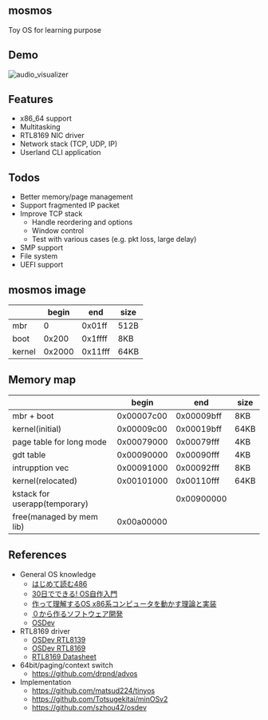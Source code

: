## mosmos
Toy OS for learning purpose

## Demo
![audio_visualizer](https://github.com/motomuman/mosmos/blob/master/docs/mosmos_demo.gif?raw=true)

## Features
- x86_64 support
- Multitasking
- RTL8169 NIC driver
- Network stack (TCP, UDP, IP)
- Userland CLI application

## Todos
- Better memory/page management
- Support fragmented IP packet
- Improve TCP stack
  - Handle reordering and options
  - Window control
  - Test with various cases (e.g. pkt loss, large delay)
- SMP support
- File system
- UEFI support


## mosmos image
|      |begin |end    |size|
|---   |---   |---    |--- |
|mbr   |0     |0x01ff |512B|
|boot  |0x200 |0x1ffff|8KB |
|kernel|0x2000|0x11fff|64KB|

## Memory map
|                             |begin     |end       |size|
|---                          |---       |---       |--- |
|mbr + boot                   |0x00007c00|0x00009bff|8KB |
|kernel(initial)              |0x00009c00|0x00019bff|64KB|
|page table for long mode     |0x00079000|0x00079fff|4KB |
|gdt table                    |0x00090000|0x00090fff|4KB |
|intrupption vec              |0x00091000|0x00092fff|8KB |
|kernel(relocated)            |0x00101000|0x00110fff|64KB|
|kstack for userapp(temporary)|          |0x00900000|    |
|free(managed by mem lib)     |0x00a00000|          |    |

## References
- General OS knowledge
  - [はじめて読む486](https://www.amazon.co.jp/dp/B00OCF5YUA/)
  - [30日でできる! OS自作入門](https://www.amazon.co.jp/dp/B00IR1HYI0/)
  - [作って理解するOS x86系コンピュータを動かす理論と実装](https://www.amazon.co.jp/dp/429710847X/)
  - [０から作るソフトウェア開発](http://softwaretechnique.jp/index.html)
  - [OSDev](https://wiki.osdev.org/Expanded_Main_Page)
- RTL8169 driver
  - [OSDev RTL8139](https://wiki.osdev.org/RTL8139)
  - [OSDev RTL8169](https://wiki.osdev.org/RTL8169)
  - [RTL8169 Datasheet](https://datasheetspdf.com/datasheet/RTL8169.html)
- 64bit/paging/context switch
  - https://github.com/drpnd/advos
- Implementation
  - https://github.com/matsud224/tinyos
  - https://github.com/Totsugekitai/minOSv2
  - https://github.com/szhou42/osdev
